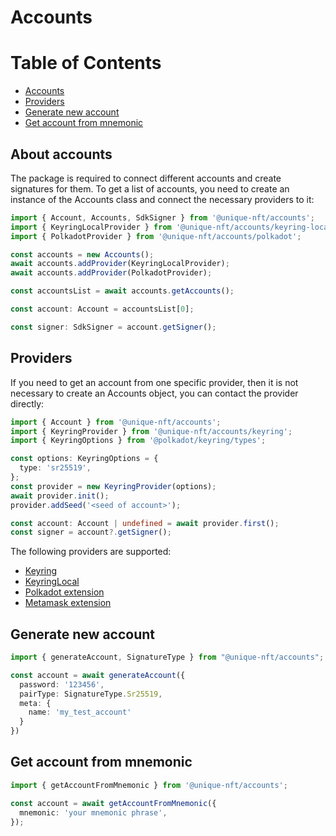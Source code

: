 

# Accounts

#  Table of Contents

- [Accounts](#about-accounts)
- [Providers](#providers)
- [Generate new account](#generate-new-account)
- [Get account from mnemonic](#get-account-from-mnemonic)

## About accounts
The package is required to connect different accounts and create signatures for them. To get a list of accounts, you need to create an instance of the Accounts class and connect the necessary providers to it:

```typescript
import { Account, Accounts, SdkSigner } from '@unique-nft/accounts';
import { KeyringLocalProvider } from '@unique-nft/accounts/keyring-local';
import { PolkadotProvider } from '@unique-nft/accounts/polkadot';

const accounts = new Accounts();
await accounts.addProvider(KeyringLocalProvider);
await accounts.addProvider(PolkadotProvider);

const accountsList = await accounts.getAccounts();

const account: Account = accountsList[0];

const signer: SdkSigner = account.getSigner();
```

## Providers

If you need to get an account from one specific provider, then it is not necessary to create an Accounts object, you can contact the provider directly:

```typescript
import { Account } from '@unique-nft/accounts';
import { KeyringProvider } from '@unique-nft/accounts/keyring';
import { KeyringOptions } from '@polkadot/keyring/types';

const options: KeyringOptions = {
  type: 'sr25519',
};
const provider = new KeyringProvider(options);
await provider.init();
provider.addSeed('<seed of account>');

const account: Account | undefined = await provider.first();
const signer = account?.getSigner();
```

The following providers are supported:

* [Keyring](https://github.com/UniqueNetwork/unique-sdk/tree/master/packages/accounts/keyring)
* [KeyringLocal](https://github.com/UniqueNetwork/unique-sdk/tree/master/packages/accounts/keyring-local)
* [Polkadot extension](https://github.com/UniqueNetwork/unique-sdk/tree/master/packages/accounts/polkadot)
* [Metamask extension](https://github.com/UniqueNetwork/unique-sdk/tree/master/packages/accounts/metamask)

## Generate new account

```typescript
import { generateAccount, SignatureType } from "@unique-nft/accounts";

const account = await generateAccount({
  password: '123456',
  pairType: SignatureType.Sr25519,
  meta: {
    name: 'my_test_account'
  }
})
```

## Get account from mnemonic

```typescript
import { getAccountFromMnemonic } from '@unique-nft/accounts';

const account = await getAccountFromMnemonic({
  mnemonic: 'your mnemonic phrase',
});
```
